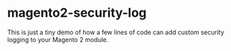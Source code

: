 # magento2-security-log
This is just a tiny demo of how a few lines of code can add custom security logging to your Magento 2 module.

